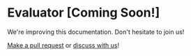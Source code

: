 # Evaluator \[Coming Soon!\]

We're improving this documentation. Don't hesitate to join us!

[Make a pull request](https://github.com/huaibovip/mmipt/compare) or [discuss with us](https://github.com/huaibovip/mmipt/discussions/1429)!

